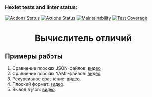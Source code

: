 ### Hexlet tests and linter status:
[![Actions Status](https://github.com/Frit027/frontend-project-lvl2/workflows/hexlet-check/badge.svg)](https://github.com/Frit027/frontend-project-lvl2/actions/workflows/hexlet-check.yml)
[![Actions Status](https://github.com/Frit027/frontend-project-lvl2/workflows/lint-tests/badge.svg)](https://github.com/Frit027/frontend-project-lvl2/actions/workflows/lint-tests.yml)
[![Maintainability](https://api.codeclimate.com/v1/badges/d5aed474be26478d740e/maintainability)](https://codeclimate.com/github/Frit027/frontend-project-lvl2/maintainability)
[![Test Coverage](https://api.codeclimate.com/v1/badges/d5aed474be26478d740e/test_coverage)](https://codeclimate.com/github/Frit027/frontend-project-lvl2/test_coverage)

<h1 align="center">Вычислитель отличий</h1>

## Примеры работы
1. Сравнение плоских JSON-файлов: [видео](https://drive.google.com/file/d/1y1FEtltsx2kB6CgpXVuUWtVYRGy4S-4m/view?usp=sharing).
2. Сравнение плоских YAML-файлов: [видео](https://drive.google.com/file/d/1h0g_vsRtFtyt0ju_x2ffCwhjQ2d2Xhu2/view?usp=sharing).
3. Рекурсивное сравнение: [видео](https://drive.google.com/file/d/1ppRVwG776SzpGuM9wXZVnqSzqNHJVgtX/view?usp=sharing).
4. Плоский формат: [видео](https://drive.google.com/file/d/1nTeJpuq9cdCFweWWcFomJUHQgoagI3lk/view?usp=sharing).
5. Вывод в json: [видео](https://drive.google.com/file/d/19a_Z-gnRGxZhtxUe4dkInwB0chgVXxOI/view?usp=sharing).